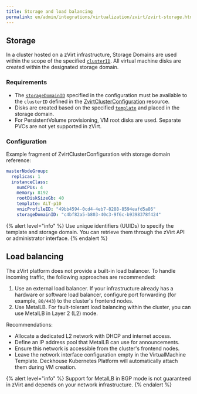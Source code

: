 ```yaml
---
title: Storage and load balancing
permalink: en/admin/integrations/virtualization/zvirt/zvirt-storage.html
---
```


## Storage

In a cluster hosted on a zVirt infrastructure, Storage Domains are used within the scope of the specified [`clusterID`](/modules/cloud-provider-zvirt/cluster_configuration.html#zvirtclusterconfiguration-clusterid).
All virtual machine disks are created within the designated storage domain.

### Requirements

- The [`storageDomainID`](/modules/cloud-provider-zvirt/cluster_configuration.html#zvirtclusterconfiguration-masternodegroup-instanceclass-storagedomainid) specified in the configuration must be available to the `clusterID`
  defined in the [ZvirtClusterConfiguration](/modules/cloud-provider-zvirt/cluster_configuration.html#zvirtclusterconfiguration) resource.
- Disks are created based on the specified [`template`](/modules/cloud-provider-zvirt/cluster_configuration.html#zvirtclusterconfiguration-masternodegroup-instanceclass-template) and placed in the storage domain.
- For PersistentVolume provisioning, VM root disks are used.
  Separate PVCs are not yet supported in zVirt.

### Configuration

Example fragment of ZvirtClusterConfiguration with storage domain reference:

```yaml
masterNodeGroup:
  replicas: 1
  instanceClass:
    numCPUs: 4
    memory: 8192
    rootDiskSizeGb: 40
    template: ALT-p10
    vnicProfileID: "49bb4594-0cd4-4eb7-8288-8594eafd5a86"
    storageDomainID: "c4bf82a5-b803-40c3-9f6c-b9398378f424"
```

{% alert level="info" %}
Use unique identifiers (UUIDs) to specify the template and storage domain.
You can retrieve them through the zVirt API or administrator interface.
{% endalert %}

## Load balancing

The zVirt platform does not provide a built-in load balancer.
To handle incoming traffic, the following approaches are recommended:

1. Use an external load balancer.
   If your infrastructure already has a hardware or software load balancer,
   configure port forwarding (for example, `80/443`) to the cluster's frontend nodes.
1. Use MetalLB.
   For fault-tolerant load balancing within the cluster, you can use MetalLB in Layer 2 (L2) mode.

Recommendations:

- Allocate a dedicated L2 network with DHCP and internet access.
- Define an IP address pool that MetalLB can use for announcements.
- Ensure this network is accessible from the cluster's frontend nodes.
- Leave the network interface configuration empty in the VirtualMachine Template.
  Deckhouse Kubernetes Platform will automatically attach them during VM creation.

{% alert level="info" %}
Support for MetalLB in BGP mode is not guaranteed in zVirt and depends on your network infrastructure.
{% endalert %}
